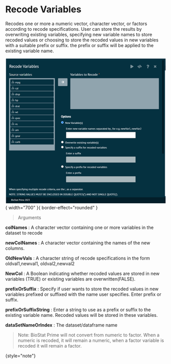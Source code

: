 # Recode Variables
Recodes one or more a numeric vector, character vector, or factors according to recode specifications. User can store the results by overwriting existing variables, specifying new variable names to store recoded values or choosing to store the recoded values in new variables with a suitable prefix or suffix. the prefix or suffix will be applied to the existing variable name.

![alt text](screenshots/image93.png){ width="700" }{ border-effect="rounded" }

>Arguments

__colNames__
: A character vector containing one or more variables in the dataset to recode

__newColNames__
: A character vector containing the names of the new columns.

__OldNewVals__
: A character string of recode specifications in the form oldval1,newval1, oldval2,newval2

__NewCol__
: A Boolean indicating whether recoded values are stored in new variables (TRUE) or existing variables are overwritten(FALSE).

__prefixOrSuffix__
: Specify if user wants to store the recoded values in new variables prefixed or suffixed with the name user specifies. Enter prefix or suffix.

__prefixOrSuffixString__
: Enter a string to use as a prefix or suffix to the existing variable name. Recoded values will be stored in these variables.

__dataSetNameOrIndex__
: The dataset/dataframe name

>Note: BioStat Prime will not convert from numeric to factor. When a numeric is recoded, it will remain a numeric, when a factor variable is recoded it will remain a factor.
> 
{style="note"}
